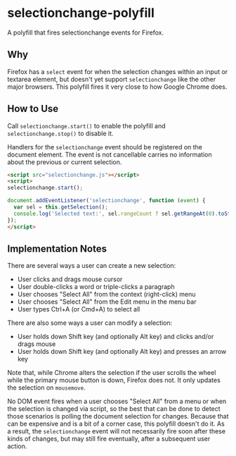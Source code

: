 selectionchange-polyfill
========================

A polyfill that fires selectionchange events for Firefox.

Why
---

Firefox has a `select` event for when the selection changes within
an input or textarea element, but doesn't yet support `selectionchange`
like the other major browsers. This polyfill fires it very close to how
Google Chrome does.

How to Use
----------

Call `selectionchange.start()` to enable the polyfill and `selectionchange.stop()`
to disable it.

Handlers for the `selectionchange` event should be registered on the
document element. The event is not cancellable carries no information
about the previous or current selection.

```HTML
<script src="selectionchange.js"></script>
<script>
selectionchange.start();

document.addEventListener('selectionchange', function (event) {
  var sel = this.getSelection();
  console.log('Selected text:', sel.rangeCount ? sel.getRangeAt(0).toString() : null);
});
</script>
```

Implementation Notes
--------------------

There are several ways a user can create a new selection:
  - User clicks and drags mouse cursor
  - User double-clicks a word or triple-clicks a paragraph
  - User chooses "Select All" from the context (right-click) menu
  - User chooses "Select All" from the Edit menu in the menu bar
  - User types Ctrl+A (or Cmd+A) to select all

There are also some ways a user can modify a selection:
  - User holds down Shift key (and optionally Alt key) and clicks and/or drags mouse
  - User holds down Shift key (and optionally Alt key) and presses an arrow key

Note that, while Chrome alters the selection if the user scrolls the
wheel while the primary mouse button is down, Firefox does not. It only
updates the selection on `mousemove`.

No DOM event fires when a user chooses "Select All" from a menu or when the
selection is changed via script, so the best that can be done to detect those
scenarios is polling the document selection for changes. Because that can be
expensive and is a bit of a corner case, this polyfill doesn't do it. As a result,
the `selectionchange` event will not necessarily fire soon after these kinds of
changes, but may still fire eventually, after a subsequent user action.
